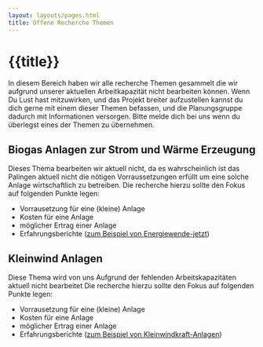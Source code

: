 ```yaml
---
layout: layouts/pages.html
title: Offene Recherche Themen
---
```


# {{title}}

In diesem Bereich haben wir alle recherche Themen gesammelt die wir aufgrund unserer aktuellen Arbeitkapazität nicht bearbeiten können. 
Wenn Du Lust hast mitzuwirken, und das Projekt breiter aufzustellen kannst du dich gerne mit einem dieser Themen befassen, und die Planungsgruppe dadurch mit Informationen versorgen. 
Bitte melde dich bei uns wenn du überlegst eines der Themen zu übernehmen. 

## Biogas Anlagen zur Strom und Wärme Erzeugung
Dieses Thema bearbeiten wir aktuell nicht, da es wahrscheinlich ist das Palingen aktuell nicht die nötigen Vorraussetzungen erfüllt um eine solche Anlage wirtschaftlich zu betreiben. 
Die recherche hierzu sollte den Fokus auf folgenden Punkte legen: 
* Vorrausetzung für eine (kleine) Anlage 
* Kosten für eine Anlage
* möglicher Ertrag einer Anlage
* Erfahrungsberichte ([zum Beispiel von Energiewende-jetzt](https://www.energiegenossenschaften-gruenden.de/praxisplattform.html))

## Kleinwind Anlagen
Diese Thema wird von uns Aufgrund der fehlenden Arbeitskapazitäten aktuell nicht bearbeitet
Die recherche hierzu sollte den Fokus auf folgenden Punkte legen: 
* Vorrausetzung für eine (kleine) Anlage 
* Kosten für eine Anlage
* möglicher Ertrag einer Anlage
* Erfahrungsberichte ([zum Beispiel von Kleinwindkraft-Anlagen](https://www.klein-windkraftanlagen.com/news/))

	 

